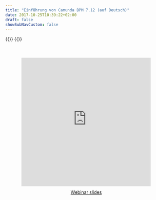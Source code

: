 ```yaml
---
title: "Einführung von Camunda BPM 7.12 (auf Deutsch)"
date: 2017-10-25T10:39:22+02:00
draft: false
showSubNavCustom: false
---
```


{{<highlight title="Einführung von Camunda BPM 7.12 (auf Deutsch)" >}}
{{</highlight>}}
<div align="center" style="margin-bottom: 10px;margin-top: 50px;">
  <iframe src="https://player.vimeo.com/video/377256219" class="embed-responsive-item" width="80%" height="400" frameborder="0" allow="fullscreen"></iframe>
</div>
<div align="center" style="margin-bottom: 100px;margin-top: 10px;">
<a href="https://www.slideshare.net/camunda/camunda-bpm-712-release-webinar" target="_blank">Webinar slides</a>
</div>
